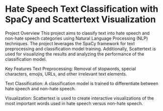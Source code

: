 # Hate Speech Text Classification with SpaCy and Scattertext Visualization
Project Overview
This project aims to classify text into hate speech and non-hate speech categories using Natural Language Processing (NLP) techniques. The project leverages the SpaCy framework for text preprocessing and classification model training. Additionally, Scattertext is used for visualizing the results and analyzing the performance of the classification model.

Key Features
Text Preprocessing: Removal of stopwords, special characters, emojis, URLs, and other irrelevant text elements.

Text Classification: A classification model is trained to differentiate between hate speech and non-hate speech.

Visualization: Scattertext is used to create interactive visualizations of the most important words used in hate speech versus non-hate speech.
